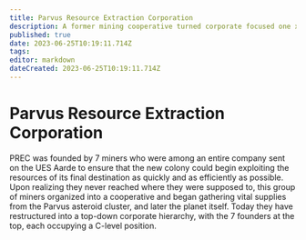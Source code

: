 ```yaml
---
title: Parvus Resource Extraction Corporation
description: A former mining cooperative turned corporate focused one xtracting the wealth and riches of Parvus
published: true
date: 2023-06-25T10:19:11.714Z
tags: 
editor: markdown
dateCreated: 2023-06-25T10:19:11.714Z
---
```


# Parvus Resource Extraction Corporation
PREC was founded by 7 miners who were among an entire company sent on the UES Aarde to ensure that the new colony could begin exploiting the resources of its final destination as quickly and as efficiently as possible. Upon realizing they never reached where they were supposed to, this group of miners organized into a cooperative and began gathering vital supplies from the Parvus asteroid cluster, and later the planet itself. Today they have restructured into a top-down corporate hierarchy, with the 7 founders at the top, each occupying a C-level position.